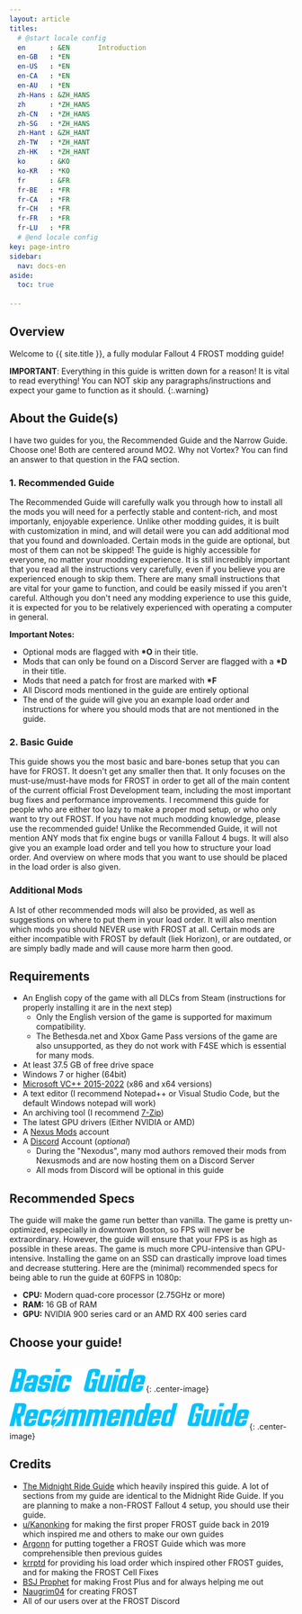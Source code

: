 ```yaml
---
layout: article
titles:
  # @start locale config
  en      : &EN       Introduction
  en-GB   : *EN
  en-US   : *EN
  en-CA   : *EN
  en-AU   : *EN
  zh-Hans : &ZH_HANS  
  zh      : *ZH_HANS
  zh-CN   : *ZH_HANS
  zh-SG   : *ZH_HANS
  zh-Hant : &ZH_HANT  
  zh-TW   : *ZH_HANT
  zh-HK   : *ZH_HANT
  ko      : &KO       
  ko-KR   : *KO
  fr      : &FR       
  fr-BE   : *FR
  fr-CA   : *FR
  fr-CH   : *FR
  fr-FR   : *FR
  fr-LU   : *FR
  # @end locale config
key: page-intro
sidebar:
  nav: docs-en
aside:
  toc: true

---
```



## Overview
Welcome to {{ site.title }}, a fully modular Fallout 4 FROST modding guide!

**IMPORTANT**: Everything in this guide is written down for a reason! It is vital to read everything! You can NOT skip any paragraphs/instructions and expect your game to function as it should. 
{:.warning}


## About the Guide(s)
I have two guides for you, the Recommended Guide and the Narrow Guide. Choose one!
Both are centered around MO2. Why not Vortex? You can find an answer to that question in the FAQ section.


### 1. Recommended Guide
The Recommended Guide will carefully walk you through how to install all the mods you will need for a perfectly stable and content-rich, and most importanly, enjoyable experience. Unlike other modding guides, it is built with customization in mind, and will detail were you can add additional mod that you found and downloaded. Certain mods in the guide are optional, but most of them can not be skipped!
The guide is highly accessible for everyone, no matter your modding experience. It is still incredibly important that you read all the instructions very carefully, even if you believe you are experienced enough to skip them. There are many small instructions that are vital for your game to function, and could be easily missed if you aren't careful. Although you don't need any modding experience to use this guide, it is expected for you to be relatively experienced with operating a computer in general.

**Important Notes:**
* Optional mods are flagged with **\*O** in their title.
* Mods that can only be found on a Discord Server are flagged with a **\*D** in their title.
* Mods that need a patch for frost are marked with **\*F**
* All Discord mods mentioned in the guide are entirely optional
* The end of the guide will give you an example load order and instructions for where you should mods that are not mentioned in the guide.


### 2. Basic Guide
This guide shows you the most basic and bare-bones setup that you can have for FROST. It doesn't get any smaller then that.
It only focuses on the must-use/must-have mods for FROST in order to get all of the main content of the current official Frost Development team, including the most important bug fixes and performance improvements.
I recommend this guide for people who are either too lazy to make a proper mod setup, or who only want to try out FROST.
If you have not much modding knowledge, please use the recommended guide!
Unlike the Recommended Guide, it will not mention ANY mods that fix engine bugs or vanilla Fallout 4 bugs. 
It will also give you an example load order and tell you how to structure your load order.
And overview on where mods that you want to use should be placed in the load order is also given. 


### Additional Mods
A lst of other recommended mods will also be provided, as well as suggestions on where to put them in your load order.
It will also mention which mods you should NEVER use with FROST at all.
Certain mods are either incompatible with FROST by default (liek Horizon), or are outdated, or are simply badly made and will cause more harm then good.


## Requirements

- An English copy of the game with all DLCs from Steam (instructions for properly installing it are in the next step)
  - Only the English version of the game is supported for maximum compatibility.
  - The Bethesda.net and Xbox Game Pass versions of the game are also unsupported, as they do not work with F4SE which is essential for many mods.
- At least 37.5 GB of free drive space
- Windows 7 or higher (64bit)
- [Microsoft VC++ 2015-2022](https://docs.microsoft.com/en-us/cpp/windows/latest-supported-vc-redist?view=msvc-170) (x86 and x64 versions)
- A text editor (I recommend Notepad++ or Visual Studio Code, but the default Windows notepad will work)
- An archiving tool (I recommend [7-Zip](https://www.7-zip.org/))
- The latest GPU drivers (Either NVIDIA or AMD)
- A [Nexus Mods](https://users.nexusmods.com/register) account
- A [Discord](https://discord.com/) Account (*optional*)
  - During the "Nexodus", many mod authors removed their mods from Nexusmods and are now hosting them on a Discord Server
  - All mods from Discord will be optional in this guide


## Recommended Specs
The guide will make the game run better than vanilla. The game is pretty un-optimized, especially in downtown Boston, so FPS will never be extraordinary. However, the guide will ensure that your FPS is as high as possible in these areas. The game is much more CPU-intensive than GPU-intensive. Installing the game on an SSD can drastically improve load times and decrease stuttering. Here are the (minimal) recommended specs for being able to run the guide at 60FPS in 1080p:
- **CPU:** Modern quad-core processor (2.75GHz or more)
- **RAM:** 16 GB of RAM
- **GPU:** NVIDIA 900 series card or an AMD RX 400 series card


## Choose your guide!
\
[![Basic Guide](./assets/images/basic_guide.png)](./initialsetupnarrow){: .center-image}
\
\
[![Recommended Guide](./assets/images/recommended_guide.png)](./initialsetup){: .center-image}



## Credits
- [The Midnight Ride Guide](https://themidnightride.github.io/index.html) which heavily inspired this guide. A lot of sections from my guide are identical to the Midnight Ride Guide. If you are planning to make a non-FROST Fallout 4 setup, you should use their guide.
- [u/Kanonking](https://www.reddit.com/user/Kanonking) for making the first proper FROST guide back in 2019 which inspired me and others to make our own guides
- [Argonn](https://www.nexusmods.com/fallout4/users/37574150?tab=user+files) for putting together a FROST Guide which was more comprehensible then previous guides
- [krrptd](https://www.nexusmods.com/fallout4/users/35409570) for providing his load order which inspired other FROST guides, and for making the FROST Cell Fixes
- [BSJ Prophet](https://www.nexusmods.com/fallout4/users/103241948) for making Frost Plus and for always helping me out
- [Naugrim04](https://www.nexusmods.com/fallout4/users/6324000) for creating FROST
- All of our users over at the FROST Discord